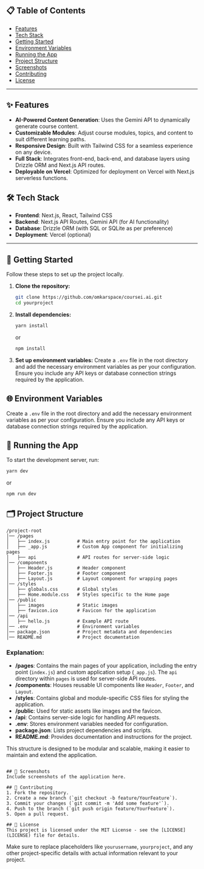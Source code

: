

## 📋 Table of Contents
- [Features](#-features)
- [Tech Stack](#-tech-stack)
- [Getting Started](#-getting-started)
- [Environment Variables](#-environment-variables)
- [Running the App](#-running-the-app)
- [Project Structure](#-project-structure)
- [Screenshots](#-screenshots)
- [Contributing](#-contributing)
- [License](#-license)

---

## ✨ Features
- **AI-Powered Content Generation**: Uses the Gemini API to dynamically generate course content.
- **Customizable Modules**: Adjust course modules, topics, and content to suit different learning paths.
- **Responsive Design**: Built with Tailwind CSS for a seamless experience on any device.
- **Full Stack**: Integrates front-end, back-end, and database layers using Drizzle ORM and Next.js API routes.
- **Deployable on Vercel**: Optimized for deployment on Vercel with Next.js serverless functions.

## 🛠️ Tech Stack
- **Frontend**: Next.js, React, Tailwind CSS
- **Backend**: Next.js API Routes, Gemini API (for AI functionality)
- **Database**: Drizzle ORM (with SQL or SQLite as per preference)
- **Deployment**: Vercel (optional)

---

## 🚀 Getting Started
Follow these steps to set up the project locally.

1. **Clone the repository:**
   ```bash
   git clone https://github.com/omkarspace/coursei.ai.git
   cd yourproject
   ```

2. **Install dependencies:**
   ```bash
   yarn install
   ```
   or
   ```bash
   npm install
   ```

3. **Set up environment variables:**
   Create a `.env` file in the root directory and add the necessary environment variables as per your configuration. Ensure you include any API keys or database connection strings required by the application.

## 🌐 Environment Variables
Create a `.env` file in the root directory and add the necessary environment variables as per your configuration. Ensure you include any API keys or database connection strings required by the application.

## 🏃 Running the App
To start the development server, run:
```bash
yarn dev
```
or
```bash
npm run dev
```

## 🗂️ Project Structure

```
/project-root
│── /pages
│   ├── index.js          # Main entry point for the application
│   ├── _app.js           # Custom App component for initializing pages
│   ├── api               # API routes for server-side logic
│── /components
│   ├── Header.js         # Header component
│   ├── Footer.js         # Footer component
│   ├── Layout.js         # Layout component for wrapping pages
│── /styles
│   ├── globals.css       # Global styles
│   ├── Home.module.css   # Styles specific to the Home page
│── /public
│   ├── images            # Static images
│   ├── favicon.ico       # Favicon for the application
│── /api
│   ├── hello.js          # Example API route
│── .env                  # Environment variables
│── package.json          # Project metadata and dependencies
│── README.md             # Project documentation
```

### Explanation:
- **/pages**: Contains the main pages of your application, including the entry point (`index.js`) and custom application setup (`_app.js`). The `api` directory within `pages` is used for server-side API routes.
- **/components**: Houses reusable UI components like `Header`, `Footer`, and `Layout`.
- **/styles**: Contains global and module-specific CSS files for styling the application.
- **/public**: Used for static assets like images and the favicon.
- **/api**: Contains server-side logic for handling API requests.
- **.env**: Stores environment variables needed for configuration.
- **package.json**: Lists project dependencies and scripts.
- **README.md**: Provides documentation and instructions for the project.

This structure is designed to be modular and scalable, making it easier to maintain and extend the application.
```

## 📸 Screenshots
Include screenshots of the application here.

## 🤝 Contributing
1. Fork the repository.
2. Create a new branch (`git checkout -b feature/YourFeature`).
3. Commit your changes (`git commit -m 'Add some feature'`).
4. Push to the branch (`git push origin feature/YourFeature`).
5. Open a pull request.

## 📄 License
This project is licensed under the MIT License - see the [LICENSE](LICENSE) file for details.
```

Make sure to replace placeholders like `yourusername`, `yourproject`, and any other project-specific details with actual information relevant to your project.
```
